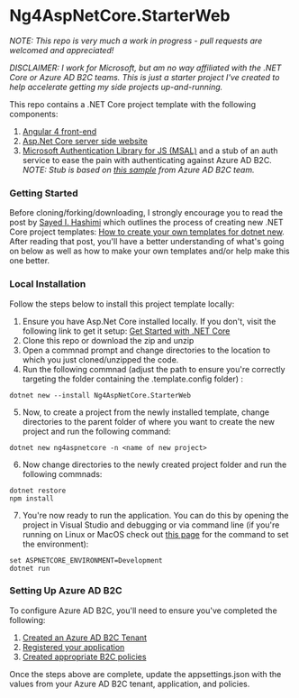 # Ng4AspNetCore.StarterWeb #

*NOTE: This repo is very much a work in progress - pull requests are welcomed and appreciated!*

*DISCLAIMER: I work for Microsoft, but am no way affiliated with the .NET Core or Azure AD B2C teams. This is just a starter project I've created to help accelerate getting my side projects up-and-running.*

This repo contains a .NET Core project template with the following components:

1. [Angular 4 front-end](https://angular.io/)
2. [Asp.Net Core server side website](https://docs.microsoft.com/en-us/aspnet/core/)
3. [Microsoft Authentication Library for JS (MSAL)](https://github.com/AzureAD/microsoft-authentication-library-for-js) and a stub of an auth service to ease the pain with authenticating against Azure AD B2C. *NOTE: Stub is based on [this sample](https://github.com/Azure-Samples/active-directory-b2c-javascript-singlepageapp-dotnet-webapi) from Azure AD B2C team.*

### Getting Started ###

Before cloning/forking/downloading, I strongly encourage you to read the post by [Sayed I. Hashimi](https://twitter.com/sayedihashimi) which outlines the process of creating new .NET Core project templates: [How to create your own templates for dotnet new](https://blogs.msdn.microsoft.com/dotnet/2017/04/02/how-to-create-your-own-templates-for-dotnet-new/). After reading that post, you'll have a better understanding of what's going on below as well as how to make your own templates and/or help make this one better.

### Local Installation ###

Follow the steps below to install this project template locally:

1. Ensure you have Asp.Net Core installed locally. If you don't, visit the following link to get it setup: [Get Started with .NET Core](https://www.microsoft.com/net/core) 
2. Clone this repo or download the zip and unzip 
3. Open a commnad prompt and change directories to the location to which you just cloned/unzipped the code.
4. Run the following commnad (adjust the path to ensure you're correctly targeting the folder containing the .template.config folder) :
````
dotnet new --install Ng4AspNetCore.StarterWeb
````
5. Now, to create a project from the newly installed template, change directories to the parent folder of where you want to create the new project and run the following command:
````
dotnet new ng4aspnetcore -n <name of new project>
````
6. Now change directories to the newly created project folder and run the following commnads:
````
dotnet restore
npm install
````
7. You're now ready to run the application. You can do this by opening the project in Visual Studio and debugging or via command line (if you're running on Linux or MacOS check out [this page](https://docs.microsoft.com/en-us/aspnet/core/fundamentals/environments) for the command to set the environment):
````
set ASPNETCORE_ENVIRONMENT=Development
dotnet run
````

### Setting Up Azure AD B2C ###

To configure Azure AD B2C, you'll need to ensure you've completed the following:

1. [Created an Azure AD B2C Tenant](https://docs.microsoft.com/en-us/azure/active-directory-b2c/active-directory-b2c-get-started)
2. [Registered your application](https://docs.microsoft.com/en-us/azure/active-directory-b2c/active-directory-b2c-app-registration)
3. [Created appropriate B2C policies](https://docs.microsoft.com/en-us/azure/active-directory-b2c/active-directory-b2c-reference-policies)

Once the steps above are complete, update the appsettings.json with the values from your Azure AD B2C tenant, application, and policies.
